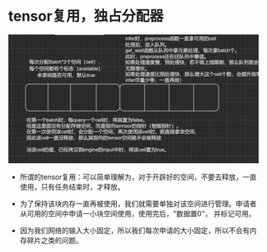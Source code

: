 # tensor复用，独占分配器

![](./readme_img/v3_1.jpg)

- 所谓的tensor复用：可以简单理解为，对于开辟好的空间，不要去释放，一直使用，只有任务结束时，才释放。

- 为了保持该块内存一直再被使用，我们就需要单独对该空间进行管理。申请者从可用的空间中申请一小块空间使用，使用完后，"数据置0"， 并标记可用。

- 因为我们网络的输入大小固定，所以我们每次申请的大小固定，所以不会有内存碎片之类的问题。

